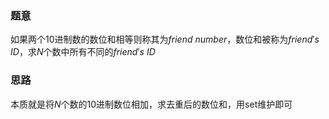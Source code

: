 ### 题意
如果两个$10$进制数的数位和相等则称其为$friend$ $number$，数位和被称为$friend's$ $ID$，求$N$个数中所有不同的$friend's$ $ID$

### 思路
本质就是将$N$个数的$10$进制数位相加，求去重后的数位和，用set维护即可